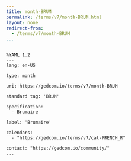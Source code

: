 ```yaml
---
title: month-BRUM
permalink: /terms/v7/month-BRUM.html
layout: none
redirect-from:
  - /terms/v7/month-BRUM
...
```


```

%YAML 1.2
---
lang: en-US

type: month

uri: https://gedcom.io/terms/v7/month-BRUM

standard tag: 'BRUM'

specification:
  - Brumaire

label: 'Brumaire'

calendars:
  - "https://gedcom.io/terms/v7/cal-FRENCH_R"

contact: "https://gedcom.io/community/"
...

```
